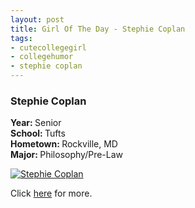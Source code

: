 ```yaml
--- 
layout: post
title: Girl Of The Day - Stephie Coplan
tags: 
- cutecollegegirl
- collegehumor
- stephie coplan
---
```

<h3>Stephie Coplan</h3><p><b>Year: </b>Senior<br><b>School: </b>Tufts<br><b>Hometown: </b>Rockville, MD<br><b>Major: </b>Philosophy/Pre-Law</p><p><a class="image" href="http://www.collegehumor.com/cutecollegegirl/StephieC" target="_blank"><img src="{{ site.url }}/images/cutecollegegirl/Stephie-Coplan_3d19d68079e443a3ecc704bc36592274.jpg" alt="Stephie Coplan" /></a></p><p>Click <a href="http://www.collegehumor.com/cutecollegegirl/StephieC" target="_blank">here</a> for more.</p>
